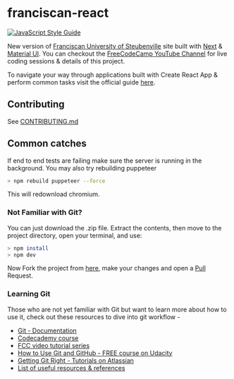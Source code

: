 # franciscan-react

[![JavaScript Style Guide](https://img.shields.io/badge/code_style-standard-brightgreen.svg)](https://standardjs.com)

New version of
[Franciscan University of Steubenville](https://www.franciscan.edu/) site built
with [Next](https://zeit.co/next) &
[Material UI](https://github.com/callemall/material-ui). You can checkout the
[FreeCodeCamp YouTube Channel](https://www.youtube.com/playlist?list=PLWKjhJtqVAbknyJ7hSrf1WKh_Xnv9RL1r)
for live coding sessions & details of this project.

To navigate your way through applications built with Create React App & perform
common tasks visit the official guide
[here](https://github.com/facebookincubator/create-react-app/blob/master/packages/react-scripts/template/README.md).

## Contributing

See [CONTRIBUTING.md](CONTRIBUTING.md)

## Common catches

If end to end tests are failing make sure the server is running in the
background. You may also try rebuilding puppeteer

```bash
> npm rebuild puppeteer --force
```

This will redownload chromium.

### Not Familiar with Git?

You can just download the .zip file. Extract the contents, then move to the
project directory, open your terminal, and use:

```bash
> npm install
> npm dev
```

Now Fork the project from [here](https://github.com/fus-marcom/franciscan-react), make your changes and open a [Pull](https://github.com/fus-marcom/franciscan-react/pulls) Request.

### Learning Git

Those who are not yet familiar with Git but want to learn more about how to use
it, check out these resources to dive into git workflow -

* [Git - Documentation](https://git-scm.com/doc)
* [Codecademy course](https://www.codecademy.com/learn/learn-git)
* [FCC video tutorial series](https://www.youtube.com/watch?v=vR-y_2zWrIE&list=PLWKjhJtqVAbkFiqHnNaxpOPhh9tSWMXIF)
* [How to Use Git and GitHub - FREE course on Udacity](https://www.udacity.com/course/how-to-use-git-and-github--ud775#)
* [Getting Git Right - Tutorials on Atlassian](https://www.atlassian.com/git)
* [List of useful resources & references](https://gist.github.com/eashish93/3eca6a90fef1ea6e586b7ec211ff72a5)
